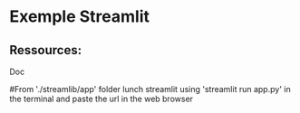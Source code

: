 # Exemple Streamlit

## Ressources:
<a src="https://docs.streamlit.io/library/api-reference">Doc</a>


#From './streamlib/app' folder lunch streamlit using 'streamlit run app.py' in the terminal and paste the url in the web browser